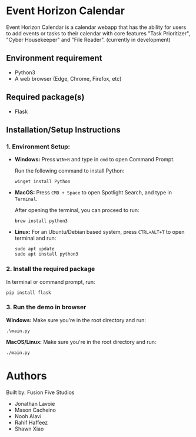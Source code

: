 # Event Horizon Calendar
Event Horizon Calendar is a calendar webapp that has the ability for users to add events or tasks to their calendar with core features "Task Prioritizer", "Cyber Housekeeper" and "File Reader". (currently in development)

## Environment requirement
- Python3 
- A web browser (Edge, Chrome, Firefox, etc)

## Required package(s)
- Flask

## Installation/Setup Instructions
### 1. Environment Setup:
- **Windows:** Press ```WIN+R``` and type in ```cmd``` to open Command Prompt.

    Run the following command to install Python: 
    ```
    winget install Python
    ```
- **MacOS:** Press ```CMD + Space``` to open Spotlight Search, and type in ```Terminal```.

    After opening the terminal, you can proceed to run:
    ```
    brew install python3
    ```
- **Linux:** For an Ubuntu/Debian based system, press ```CTRL+ALT+T``` to open terminal and run:
    ```
    sudo apt update
    sudo apt install python3
    ```
 

### 2. Install the required package
In terminal or command prompt, run:
```
pip install flask
```

### 3. Run the demo in browser
**Windows:** Make sure you're in the root directory and run:
``` 
.\main.py
```

**MacOS/Linux:** Make sure you're in the root directory and run:
``` 
./main.py
```

# Authors
Built by: Fusion Five Studios 
- Jonathan Lavoie 
- Mason Cacheino 
- Nooh Alavi
- Rahif Haffeez
- Shawn Xiao
